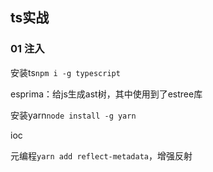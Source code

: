 ## ts实战

### 01 注入

安装ts`npm i -g typescript`

esprima：给js生成ast树，其中使用到了estree库

安装yarn`node install -g yarn`

ioc

元编程`yarn add reflect-metadata`，增强反射